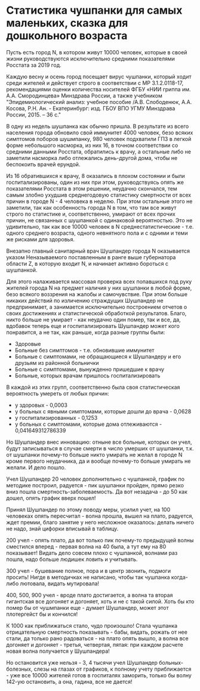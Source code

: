 # Статистика чушпанки для самых маленьких, сказка для дошкольного возраста

Пусть есть город N, в котором живут 10000 человек, которые в своей жизни руководствуются исключительно средними показателями Росстата за 2019 год. 

Каждую весну и осень город посещает вирус чушпанки, который ходит среди жителей и действует строго в соответствии с МР 3.1.2.0118-17, рекомендациями оценки количества носителей ФГБУ «НИИ гриппа им. А.А. Смородинцева» Минздрава России, а также учебником "Эпидемиологический анализ: учебное пособие /А.В. Слободенюк, А.А. Косова, Р.Н. Ан. - Екатеринбург: изд. ГБОУ ВПО УГМУ Минздрава России, 2015. – 36 с."

В одну из недель шушпанка как обычно пришла. В результате из всего населения города обновило свой иммунитет 4000 человек, безо всяких симптомов поборов шушмпанку, 980 человек подхватили ГПЗ в легкой форме небольшого насморка, из них 16, в точном соответствии со средними данными Росстата, обратились к врачу, а остальные либо не заметили насморка либо отлежались день-другой дома, чтобы не беспокоить врачей ерундой. 

Из 16 обратившихся к врачу, 8 оказались в плохом состоянии и были госпитализированы, один из них при этом, руководствуясь опять же показателями Росстата в этом решении, неудачно скончался, тем самым злобно ухудшив среднегодовую статистику смертности от всех причин в городе N - 4 человека в неделю. При этом остальные этого не заметили, так как особенность города N в том, что там все живут строго по статистике и, соответственно, умирают от всех прочих причин, не связанных с шушпанкой с одинаковой вероятностью. Это не удивительно, так как все 10000 человек в N среднестатистические - т.е. одного среднего возраста, одного невнятного пола и с одними и теми же рисками для здоровья. 

Внезапно главный санитарный врач Шушпандер города N оказывается указом Неназываемого поставленным в ранге выше губернатора области Z, в которую входит N, и начинает активно бороться с шушпанкой. 

Для этого налаживается массовая проверка всех попавшихся под руку жителей города N на предмет наличия у них шушпанки в любой форме, безо всякого воззрения на жалобы и самочувствие. При этом больше никаких действий по изличению страждущих Шушпандер не предпринимает, а занимается исключительно построением отчетов о своих достижениях и статистической обработкой результатов. Благо, никто больше не умирает - как неудачно один помер, так и все, да, вдобавок теперь еще и госпитализировать Шушпандер может кого понравится, а не так, как раньше, когда разные группы были:

- Здоровые
- Больные без симптомов - т.е. обновившие иммунитет
- Больные с симптомами, не обращающиеся к Шушпандеру и его друзьям из районной больнички
- Больные с симптомами, вынужденно пришедшие к врачу
- Больные, которых врачам пришлось госпитализировать

В каждой из этих групп, соответственно была своя статистическая вероятность умереть от любых причин:

- у здоровых - 0,0003
- у больных с явными симптомами, которые дошли до врача - 0,0628
- у госпитализированных - 0,1253
- у  больных с симптомами, которые дома отлеживаются - 0,041649312786339

Но Шушпандер внес инновацию: отныне все больные, которых он учел, будут записываться в случае смерти в число умерших от шушпанки, т.к. от шушпанки почему-то больше никто умирать не желал в городе N кроме первого неудачника, да и вообще почему-то больше умирать не желали. И дело пошло. 

Учел Шушпандер 20 человек дополнительно с чушпанкой, график по методике построил, радуется - пик шушпанки пройден, прямо резко вниз пошла смертность-заболеваемость. Да вот незадача - до 50 как дошел, опять график вверх пошел! 

Принял Шушпандер по этому поводу меры, усилил учет, на 100 человеках опять пересчитал - волна прошла, вышел на плато, радуется, ждет премии, благо занятие у него несложное оказалось: делать ничего не надо, знай цифорки вписывай в таблицу. 

200 учел - опять плато, да вот только пик почему-то предыдущей волны сместился вперед - первая волна на 40 была, а тут ему на 80 показывает! Видать дело совсем плохо с чушпанкой, волнами раз пошла, надо больше людишек ловить и учитывать. 

300 учел - бушевание полное, пора и в центр звонить, подмоги просить! Нигде в методичках не написано, чтобы так чушпанка когда-либо лютовала, видать мутировала! 


400, 500, 900 учел - вроде плато достигается, а волна та вторая гигантская все догоняет и догоняет, хоть и не с такой силой. Хоть бы кто помер бы от чушмпанки еще - думает Шушпандер, может этот плотергейст бы и кончился! 

К 1000 как приближаться стало, чудо произошло! Стала чушпанка отрицательную смертность показывать - бабы, видать, рожать от нее стали, да только рано радоваться - на плато опять вышло, а волна все догоняет и догоняет - третья, четвертая, пятая: при каждом расчете новая волна получается у Шушпандера!

Но остановится уже нельзя - 3, 4 тысячи учел Шушпандер больных-болезных, слезы на глазах от графиков, к полному учету приближается - уже все 10000 жителей готов в госпиталях заморить, только бы волну 142-ую остановить, а она, гадина, все не дается! 













